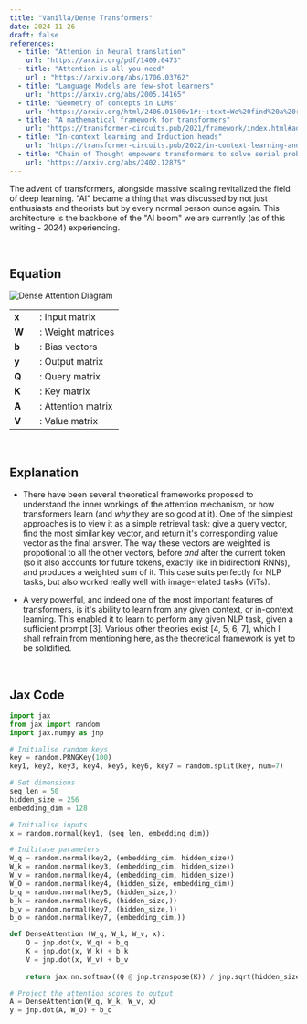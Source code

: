 ```yaml
---
title: "Vanilla/Dense Transformers"
date: 2024-11-26
draft: false
references:
  - title: "Attenion in Neural translation"
    url: "https://arxiv.org/pdf/1409.0473"
  - title: "Attention is all you need"
    url : "https://arxiv.org/abs/1706.03762"
  - title: "Language Models are few-shot learners"
    url: "https://arxiv.org/abs/2005.14165"
  - title: "Geometry of concepts in LLMs"
    url: "https://arxiv.org/html/2406.01506v1#:~:text=We%20find%20a%20remarkably%20simple,simplices%2C%20reflecting%20the%20hierarchical%20structure."
  - title: "A mathematical framework for transformers"
    url: "https://transformer-circuits.pub/2021/framework/index.html#additional-intuition"
  - title: "In-context learning and Induction heads"
    url: "https://transformer-circuits.pub/2022/in-context-learning-and-induction-heads/index.html"
  - title: "Chain of Thought empowers transformers to solve serial problems"
    url: "https://arxiv.org/abs/2402.12875"      
---
```


The advent of transformers, alongside massive scaling revitalized the field of deep learning. "AI" became a thing that was discussed by not just enthusiasts and theorists but by every normal person ounce again. This architecture is the backbone of the "AI boom" we are currently (as of this writing - 2024) experiencing.

<br>

## Equation

![Dense Attention Diagram](/images/dattention.png)

<table style="border-collapse: collapse;">
  <tr>
    <td style="padding-right: 20px; vertical-align: middle;"><strong>x</strong></td>
    <td style="vertical-align: middle;">: Input matrix</td>
  </tr>
  <tr>
    <td style="padding-right: 20px; vertical-align: middle;"><strong>W</strong><i></i></td>
    <td style="vertical-align: middle;">: Weight matrices</td>
  </tr>
  <tr>
    <td style="padding-right: 20px; vertical-align: middle;"><strong>b</strong></td>
    <td style="vertical-align: middle;">: Bias vectors</td>
  </tr>
  <tr>
    <td style="padding-right: 20px; vertical-align: middle;"><strong>y</strong></td>
    <td style="vertical-align: middle;">: Output matrix</td>
  </tr>
  <tr>
    <td style="padding-right: 20px; vertical-align: middle;"><strong>Q</strong><i></i></td>
    <td style="vertical-align: middle;">: Query matrix</td>
  </tr>
  <tr>
    <td style="padding-right: 20px; vertical-align: middle;"><strong>K</strong><i></i></td>
    <td style="vertical-align: middle;">: Key matrix</td>
  </tr>
  <tr>
    <td style="padding-right: 20px; vertical-align: middle;"><strong>A</strong><i></i></td>
    <td style="vertical-align: middle;">: Attention matrix</td>
  </tr>
  <tr>
    <td style="padding-right: 20px; vertical-align: middle;"><strong>V</strong><i></i></td>
    <td style="vertical-align: middle;">: Value matrix</td>
  </tr>
</table>

<br>

## Explanation

- There have been several theoretical frameworks proposed to understand the inner workings of the attention mechanism, or how transformers learn (and *why* they are so good at it). One of the simplest approaches is to view it as a simple retrieval task: give a query vector, find the most similar key vector, and return it's corresponding value vector as the final answer. The way these vectors are weighted is propotional to all the other vectors, before *and* after the current token (so it also accounts for future tokens, exactly like in bidirectionl RNNs), and produces a weighted sum of it. This case suits perfectly for NLP tasks, but also worked really well with image-related tasks (ViTs).

- A very powerful, and indeed one of the most important features of transformers, is it's ability to learn from any given context, or in-context learning. This enabled it to learn to perform any given NLP task, given a sufficient prompt [3]. Various other theories exist [4, 5, 6, 7], which I shall refrain from mentioning here, as the theoretical framework is yet to be solidified.

<br>

## Jax Code

```python
import jax
from jax import random
import jax.numpy as jnp

# Initialise random keys
key = random.PRNGKey(100)
key1, key2, key3, key4, key5, key6, key7 = random.split(key, num=7)

# Set dimensions
seq_len = 50
hidden_size = 256
embedding_dim = 128

# Initialise inputs
x = random.normal(key1, (seq_len, embedding_dim))

# Inilitase parameters
W_q = random.normal(key2, (embedding_dim, hidden_size))
W_k = random.normal(key3, (embedding_dim, hidden_size))
W_v = random.normal(key4, (embedding_dim, hidden_size))
W_O = random.normal(key4, (hidden_size, embedding_dim))
b_q = random.normal(key5, (hidden_size,))
b_k = random.normal(key6, (hidden_size,))
b_v = random.normal(key7, (hidden_size,))
b_o = random.normal(key7, (embedding_dim,))

def DenseAttention (W_q, W_k, W_v, x):
    Q = jnp.dot(x, W_q) + b_q
    K = jnp.dot(x, W_k) + b_k
    V = jnp.dot(x, W_v) + b_v
    
    return jax.nn.softmax((Q @ jnp.transpose(K)) / jnp.sqrt(hidden_size), axis=-1) @ V

# Project the attention scores to output
A = DenseAttention(W_q, W_k, W_v, x)
y = jnp.dot(A, W_O) + b_o
```